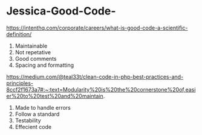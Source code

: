 # Jessica-Good-Code-
https://intenthq.com/corporate/careers/what-is-good-code-a-scientific-definition/
1. Maintainable
2. Not repetative
3. Good comments
4. Spacing and formatting

https://medium.com/@teal33t/clean-code-in-php-best-practices-and-principles-8ccf2f1673a7#:~:text=Modularity%20is%20the%20cornerstone%20of,easier%20to%20test%20and%20maintain.
1. Made to handle errors
2. Follow a standard
3. Testability
4. Effecient code





